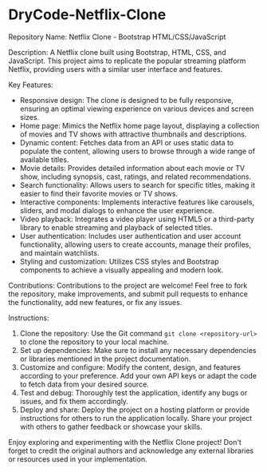 # DryCode-Netflix-Clone

Repository Name: Netflix Clone - Bootstrap HTML/CSS/JavaScript

Description: A Netflix clone built using Bootstrap, HTML, CSS, and JavaScript. This project aims to replicate the popular streaming platform Netflix, providing users with a similar user interface and features.

Key Features:
- Responsive design: The clone is designed to be fully responsive, ensuring an optimal viewing experience on various devices and screen sizes.
- Home page: Mimics the Netflix home page layout, displaying a collection of movies and TV shows with attractive thumbnails and descriptions.
- Dynamic content: Fetches data from an API or uses static data to populate the content, allowing users to browse through a wide range of available titles.
- Movie details: Provides detailed information about each movie or TV show, including synopsis, cast, ratings, and related recommendations.
- Search functionality: Allows users to search for specific titles, making it easier to find their favorite movies or TV shows.
- Interactive components: Implements interactive features like carousels, sliders, and modal dialogs to enhance the user experience.
- Video playback: Integrates a video player using HTML5 or a third-party library to enable streaming and playback of selected titles.
- User authentication: Includes user authentication and user account functionality, allowing users to create accounts, manage their profiles, and maintain watchlists.
- Styling and customization: Utilizes CSS styles and Bootstrap components to achieve a visually appealing and modern look.

Contributions: Contributions to the project are welcome! Feel free to fork the repository, make improvements, and submit pull requests to enhance the functionality, add new features, or fix any issues.

Instructions:
1. Clone the repository: Use the Git command `git clone <repository-url>` to clone the repository to your local machine.
2. Set up dependencies: Make sure to install any necessary dependencies or libraries mentioned in the project documentation.
3. Customize and configure: Modify the content, design, and features according to your preference. Add your own API keys or adapt the code to fetch data from your desired source.
4. Test and debug: Thoroughly test the application, identify any bugs or issues, and fix them accordingly.
5. Deploy and share: Deploy the project on a hosting platform or provide instructions for others to run the application locally. Share your project with others to gather feedback or showcase your skills.

Enjoy exploring and experimenting with the Netflix Clone project! Don't forget to credit the original authors and acknowledge any external libraries or resources used in your implementation.
